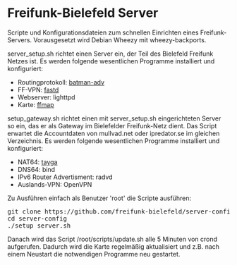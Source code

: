 Freifunk-Bielefeld Server
===============

Scripte und Konfigurationsdateien zum schnellen Einrichten eines Freifunk-Servers.
Vorausgesetzt wird Debian Wheezy mit wheezy-backports.

server_setup.sh richtet einen Server ein, der Teil des Bielefeld Freifunk Netzes ist.
Es werden folgende wesentlichen Programme installiert und konfiguriert:

 * Routingprotokoll: [batman-adv](http://www.open-mesh.org/projects/batman-adv/wiki)
 * FF-VPN: [fastd](https://projects.universe-factory.net/projects/fastd/wiki)
 * Webserver: lighttpd
 * Karte: [ffmap](https://github.com/ffnord/ffmap-d3)

setup_gateway.sh richtet einen mit server_setup.sh eingerichteten Server so ein,
das er als Gateway im Bielefelder Freifunk-Netz dient. Das Script erwartet die Accountdaten
von mullvad.net oder ipredator.se im gleichen Verzeichnis.
Es werden folgende wesentlichen Programme installiert und konfiguriert:

 * NAT64: [tayga](http://www.litech.org/tayga/)
 * DNS64: bind
 * IPv6 Router Advertisment: radvd
 * Auslands-VPN: OpenVPN


Zu Ausführen einfach als Benutzer 'root' die Scripte ausführen:

<pre>
git clone https://github.com/freifunk-bielefeld/server-config.git
cd server-config
./setup_server.sh
</pre>

Danach wird das Script /root/scripts/update.sh alle 5 Minuten  von crond aufgerufen.
Dadurch wird die Karte regelmäßig aktualisiert und z.B. nach einem Neustart die
notwendigen Programme neu gestartet.
